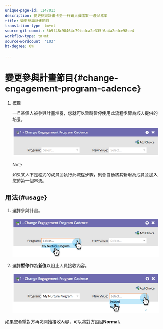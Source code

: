 ```yaml
---
unique-page-id: 1147013
description: 變更參與計畫卡登——行銷人員檔案——產品檔案
title: 變更參與計畫節目
translation-type: tm+mt
source-git-commit: 5b9f48c98464c79bcdca2e335f6a4a2edce98ce4
workflow-type: tm+mt
source-wordcount: '103'
ht-degree: 0%

---
```



# 變更參與計畫節目{#change-engagement-program-cadence}

1. 概觀

   一旦某個人被參與計畫培養，您就可以暫時暫停使用此流程步驟為該人提供的培養。

   ![](assets/image2014-9-22-14-3a48-3a53.png)

   >[!NOTE]
   >
   >如果某人不是程式的成員並執行此流程步驟，則會自動將其新增為成員並加入您的第一個串流。

## 用法{#usage}

1. 選擇參與計畫。

   ![](assets/image2014-9-22-14-3a49-3a27.png)

1. 選擇&#x200B;**暫停**&#x200B;作為&#x200B;**新值**&#x200B;以阻止人員接收內容。

   ![](assets/image2014-9-22-14-3a49-3a31.png)

如果您希望對方再次開始接收內容，可以將對方設回&#x200B;**Normal**。
